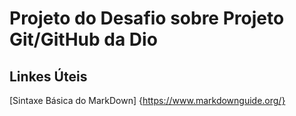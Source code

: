 # Projeto do Desafio sobre Projeto Git/GitHub da Dio

## Linkes Úteis
[Sintaxe Básica do MarkDown] {https://www.markdownguide.org/}


